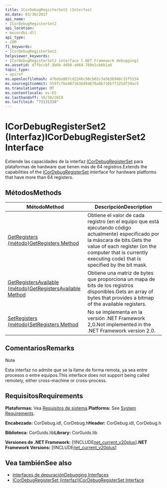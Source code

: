 ```yaml
---
title: ICorDebugRegisterSet2 (Interfaz)
ms.date: 03/30/2017
api_name:
- ICorDebugRegisterSet2
api_location:
- mscordbi.dll
api_type:
- COM
f1_keywords:
- ICorDebugRegisterSet2
helpviewer_keywords:
- ICorDebugRegisterSet2 interface [.NET Framework debugging]
ms.assetid: d7fbccbf-3b6b-4db8-a96d-768e1cb6b1a6
topic_type:
- apiref
ms.openlocfilehash: 47beba867cd2246c98cb02c3a563b948c15f5154
ms.sourcegitcommit: 559fcfbe4871636494870a8b716bf7325df34ac5
ms.translationtype: MT
ms.contentlocale: es-ES
ms.lasthandoff: 10/30/2019
ms.locfileid: "73131310"
---
```

# <a name="icordebugregisterset2-interface"></a><span data-ttu-id="43c19-102">ICorDebugRegisterSet2 (Interfaz)</span><span class="sxs-lookup"><span data-stu-id="43c19-102">ICorDebugRegisterSet2 Interface</span></span>
<span data-ttu-id="43c19-103">Extiende las capacidades de la interfaz [ICorDebugRegisterSet](../../../../docs/framework/unmanaged-api/debugging/icordebugregisterset-interface.md) para plataformas de hardware que tienen más de 64 registros.</span><span class="sxs-lookup"><span data-stu-id="43c19-103">Extends the capabilities of the [ICorDebugRegisterSet](../../../../docs/framework/unmanaged-api/debugging/icordebugregisterset-interface.md) interface for hardware platforms that have more than 64 registers.</span></span>  
  
## <a name="methods"></a><span data-ttu-id="43c19-104">Métodos</span><span class="sxs-lookup"><span data-stu-id="43c19-104">Methods</span></span>  
  
|<span data-ttu-id="43c19-105">Método</span><span class="sxs-lookup"><span data-stu-id="43c19-105">Method</span></span>|<span data-ttu-id="43c19-106">Descripción</span><span class="sxs-lookup"><span data-stu-id="43c19-106">Description</span></span>|  
|------------|-----------------|  
|[<span data-ttu-id="43c19-107">GetRegisters (método)</span><span class="sxs-lookup"><span data-stu-id="43c19-107">GetRegisters Method</span></span>](../../../../docs/framework/unmanaged-api/debugging/icordebugregisterset2-getregisters-method.md)|<span data-ttu-id="43c19-108">Obtiene el valor de cada registro (en el equipo que está ejecutando código actualmente) especificado por la máscara de bits.</span><span class="sxs-lookup"><span data-stu-id="43c19-108">Gets the value of each register (on the computer that is currently executing code) that is specified by the bit mask.</span></span>|  
|[<span data-ttu-id="43c19-109">GetRegistersAvailable (método)</span><span class="sxs-lookup"><span data-stu-id="43c19-109">GetRegistersAvailable Method</span></span>](../../../../docs/framework/unmanaged-api/debugging/icordebugregisterset2-getregistersavailable-method.md)|<span data-ttu-id="43c19-110">Obtiene una matriz de bytes que proporciona un mapa de bits de los registros disponibles.</span><span class="sxs-lookup"><span data-stu-id="43c19-110">Gets an array of bytes that provides a bitmap of the available registers.</span></span>|  
|[<span data-ttu-id="43c19-111">SetRegisters (método)</span><span class="sxs-lookup"><span data-stu-id="43c19-111">SetRegisters Method</span></span>](../../../../docs/framework/unmanaged-api/debugging/icordebugregisterset2-setregisters-method.md)|<span data-ttu-id="43c19-112">No se implementa en la versión .NET Framework 2,0.</span><span class="sxs-lookup"><span data-stu-id="43c19-112">Not implemented in the .NET Framework version 2.0.</span></span>|  
  
## <a name="remarks"></a><span data-ttu-id="43c19-113">Comentarios</span><span class="sxs-lookup"><span data-stu-id="43c19-113">Remarks</span></span>  
  
> [!NOTE]
> <span data-ttu-id="43c19-114">Esta interfaz no admite que se la llame de forma remota, ya sea entre procesos o entre equipos.</span><span class="sxs-lookup"><span data-stu-id="43c19-114">This interface does not support being called remotely, either cross-machine or cross-process.</span></span>  
  
## <a name="requirements"></a><span data-ttu-id="43c19-115">Requisitos</span><span class="sxs-lookup"><span data-stu-id="43c19-115">Requirements</span></span>  
 <span data-ttu-id="43c19-116">**Plataformas:** Vea [Requisitos de sistema](../../../../docs/framework/get-started/system-requirements.md).</span><span class="sxs-lookup"><span data-stu-id="43c19-116">**Platforms:** See [System Requirements](../../../../docs/framework/get-started/system-requirements.md).</span></span>  
  
 <span data-ttu-id="43c19-117">**Encabezado:** CorDebug.idl, CorDebug.h</span><span class="sxs-lookup"><span data-stu-id="43c19-117">**Header:** CorDebug.idl, CorDebug.h</span></span>  
  
 <span data-ttu-id="43c19-118">**Biblioteca:** CorGuids.lib</span><span class="sxs-lookup"><span data-stu-id="43c19-118">**Library:** CorGuids.lib</span></span>  
  
 <span data-ttu-id="43c19-119">**Versiones de .NET Framework:** [!INCLUDE[net_current_v20plus](../../../../includes/net-current-v20plus-md.md)]</span><span class="sxs-lookup"><span data-stu-id="43c19-119">**.NET Framework Versions:** [!INCLUDE[net_current_v20plus](../../../../includes/net-current-v20plus-md.md)]</span></span>  
  
## <a name="see-also"></a><span data-ttu-id="43c19-120">Vea también</span><span class="sxs-lookup"><span data-stu-id="43c19-120">See also</span></span>

- [<span data-ttu-id="43c19-121">Interfaces de depuración</span><span class="sxs-lookup"><span data-stu-id="43c19-121">Debugging Interfaces</span></span>](../../../../docs/framework/unmanaged-api/debugging/debugging-interfaces.md)
- [<span data-ttu-id="43c19-122">ICorDebugRegisterSet (interfaz)</span><span class="sxs-lookup"><span data-stu-id="43c19-122">ICorDebugRegisterSet Interface</span></span>](../../../../docs/framework/unmanaged-api/debugging/icordebugregisterset-interface.md)
